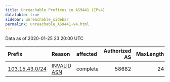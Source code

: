 ```yaml
---
title: Unreachable Prefixes in AS9441 (IPv4)
datatable: true
sidebar: unreachable_sidebar
permalink: unreachable_AS9441-v4.html
---
```


Data as of 2020-01-25 23:20:00 UTC


<div class="datatable-begin"></div>

| Prefix                                                 | Reason                                                                                               | affected   |   Authorized AS |   MaxLength | Anchor                                       |   unreachable /24s |
|:-------------------------------------------------------|:-----------------------------------------------------------------------------------------------------|:-----------|----------------:|------------:|:---------------------------------------------|-------------------:|
| [103.15.43.0/24](https://stat.ripe.net/103.15.43.0/24) | [INVALID ASN](https://rpki-validator.ripe.net/announcement-preview?asn=AS9441&prefix=103.15.43.0/24) | complete   |           58682 |          24 | [APNIC](unreachable_APNIC_RPKI_Root-v4.html) |                  1 |

<div class="datatable-end"></div>